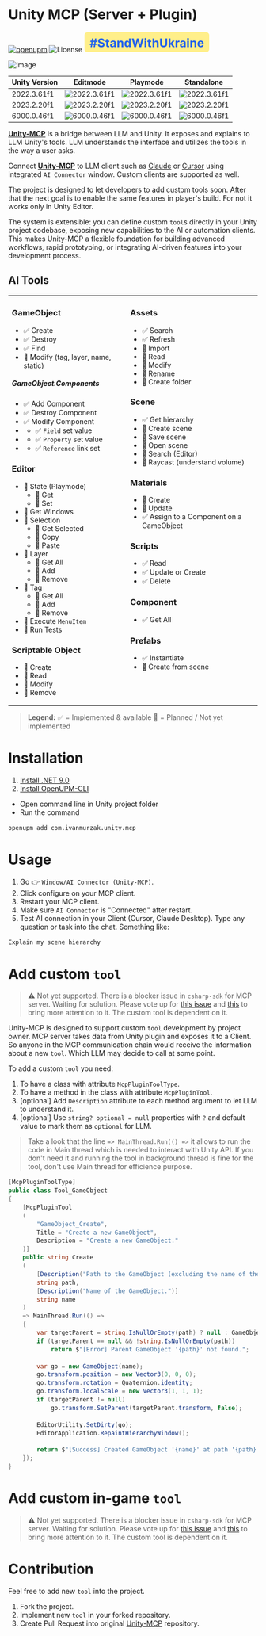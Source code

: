 # Unity MCP (Server + Plugin)

[![openupm](https://img.shields.io/npm/v/com.ivanmurzak.unity.mcp?label=openupm&registry_uri=https://package.openupm.com)](https://openupm.com/packages/com.ivanmurzak.unity.mcp/) ![License](https://img.shields.io/github/license/IvanMurzak/Unity-MCP) [![Stand With Ukraine](https://raw.githubusercontent.com/vshymanskyy/StandWithUkraine/main/badges/StandWithUkraine.svg)](https://stand-with-ukraine.pp.ua)

![image](https://github.com/user-attachments/assets/8f595879-a578-421a-a06d-8c194af874f7)


| Unity Version | Editmode | Playmode | Standalone |
|---------------|----------|----------|------------|
| 2022.3.61f1   | ![2022.3.61f1](https://img.shields.io/github/actions/workflow/status/IvanMurzak/Unity-MCP/2022.3.61f1_editmode.yml?label=2022.3.61f1-editmode) | ![2022.3.61f1](https://img.shields.io/github/actions/workflow/status/IvanMurzak/Unity-MCP/2022.3.61f1_playmode.yml?label=2022.3.61f1-playmode) | ![2022.3.61f1](https://img.shields.io/github/actions/workflow/status/IvanMurzak/Unity-MCP/2022.3.61f1_standalone.yml?label=2022.3.61f1-standalone) |
| 2023.2.20f1   | ![2023.2.20f1](https://img.shields.io/github/actions/workflow/status/IvanMurzak/Unity-MCP/2023.2.20f1_editmode.yml?label=2023.2.20f1-editmode) | ![2023.2.20f1](https://img.shields.io/github/actions/workflow/status/IvanMurzak/Unity-MCP/2023.2.20f1_playmode.yml?label=2023.2.20f1-playmode) | ![2023.2.20f1](https://img.shields.io/github/actions/workflow/status/IvanMurzak/Unity-MCP/2023.2.20f1_standalone.yml?label=2023.2.20f1-standalone) |
| 6000.0.46f1   | ![6000.0.46f1](https://img.shields.io/github/actions/workflow/status/IvanMurzak/Unity-MCP/6000.0.46f1_editmode.yml?label=6000.0.46f1-editmode) | ![6000.0.46f1](https://img.shields.io/github/actions/workflow/status/IvanMurzak/Unity-MCP/6000.0.46f1_playmode.yml?label=6000.0.46f1-playmode) | ![6000.0.46f1](https://img.shields.io/github/actions/workflow/status/IvanMurzak/Unity-MCP/6000.0.46f1_standalone.yml?label=6000.0.46f1-standalone) |

**[Unity-MCP](https://github.com/IvanMurzak/Unity-MCP)** is a bridge between LLM and Unity. It exposes and explains to LLM Unity's tools. LLM understands the interface and utilizes the tools in the way a user asks.

Connect **[Unity-MCP](https://github.com/IvanMurzak/Unity-MCP)** to LLM client such as [Claude](https://claude.ai/download) or [Cursor](https://www.cursor.com/) using integrated `AI Connector` window. Custom clients are supported as well.

The project is designed to let developers to add custom tools soon. After that the next goal is to enable the same features in player's build. For not it works only in Unity Editor.

The system is extensible: you can define custom `tool`s directly in your Unity project codebase, exposing new capabilities to the AI or automation clients. This makes Unity-MCP a flexible foundation for building advanced workflows, rapid prototyping, or integrating AI-driven features into your development process.

## AI Tools

<table>
<tr>
<td valign="top">

### GameObject

- ✅ Create
- ✅ Destroy
- ✅ Find
- 🔲 Modify (tag, layer, name, static)

##### GameObject.Components
- ✅ Add Component
- ✅ Destroy Component
- ✅ Modify Component
- - ✅ `Field` set value
- - ✅ `Property` set value
- - ✅ `Reference` link set

### Editor

- 🔲 State (Playmode)
  - 🔲 Get
  - 🔲 Set
- 🔲 Get Windows
- 🔲 Selection
  - 🔲 Get Selected
  - 🔲 Copy
  - 🔲 Paste
- 🔲 Layer
  - 🔲 Get All
  - 🔲 Add
  - 🔲 Remove
- 🔲 Tag
  - 🔲 Get All
  - 🔲 Add
  - 🔲 Remove
- 🔲 Execute `MenuItem`
- 🔲 Run Tests

### Scriptable Object

- 🔲 Create
- 🔲 Read
- 🔲 Modify
- 🔲 Remove

</td>
<td valign="top">

### Assets

- ✅ Search
- ✅ Refresh
- 🔲 Import
- 🔲 Read
- 🔲 Modify
- 🔲 Rename
- 🔲 Create folder

### Scene

- ✅ Get hierarchy
- 🔲 Create scene
- 🔲 Save scene
- 🔲 Open scene
- 🔲 Search (Editor)
- 🔲 Raycast (understand volume)

### Materials

- 🔲 Create
- 🔲 Update
- ✅ Assign to a Component on a GameObject

### Scripts

- ✅ Read
- ✅ Update or Create
- ✅ Delete

### Component

- ✅ Get All

### Prefabs

- ✅ Instantiate
- 🔲 Create from scene

</td>
</tr>
</table>

> **Legend:**
> ✅ = Implemented & available
> 🔲 = Planned / Not yet implemented

# Installation

1. [Install .NET 9.0](https://dotnet.microsoft.com/en-us/download)
2. [Install OpenUPM-CLI](https://github.com/openupm/openupm-cli#installation)

- Open command line in Unity project folder
- Run the command

```bash
openupm add com.ivanmurzak.unity.mcp
```

# Usage

1. Go 👉 `Window/AI Connector (Unity-MCP)`.
2. Click configure on your MCP client.
3. Restart your MCP client.
4. Make sure `AI Connector` is "Connected" after restart.
5. Test AI connection in your Client (Cursor, Claude Desktop). Type any question or task into the chat. Something like:
```
Explain my scene hierarchy
```

# Add custom `tool`

> ⚠️ Not yet supported. There is a blocker issue in `csharp-sdk` for MCP server. Waiting for solution.
> Please vote up for [this issue](https://github.com/modelcontextprotocol/csharp-sdk/discussions/301) and [this](https://github.com/modelcontextprotocol/csharp-sdk/issues/335) to bring more attention to it. The custom tool is dependent on it.

Unity-MCP is designed to support custom `tool` development by project owner. MCP server takes data from Unity plugin and exposes it to a Client. So anyone in the MCP communication chain would receive the information about a new `tool`. Which LLM may decide to call at some point.

To add a custom `tool` you need:

1. To have a class with attribute `McpPluginToolType`.
2. To have a method in the class with attribute `McpPluginTool`.
3. [optional] Add `Description` attribute to each method argument to let LLM to understand it.
4. [optional] Use `string? optional = null` properties with `?` and default value to mark them as `optional` for LLM.

> Take a look that the line `=> MainThread.Run(() =>` it allows to run the code in Main thread which is needed to interact with Unity API. If you don't need it and running the tool in background thread is fine for the tool, don't use Main thread for efficience purpose.

```csharp
[McpPluginToolType]
public class Tool_GameObject
{
    [McpPluginTool
    (
        "GameObject_Create",
        Title = "Create a new GameObject",
        Description = "Create a new GameObject."
    )]
    public string Create
    (
        [Description("Path to the GameObject (excluding the name of the GameObject).")]
        string path,
        [Description("Name of the GameObject.")]
        string name
    )
    => MainThread.Run(() =>
    {
        var targetParent = string.IsNullOrEmpty(path) ? null : GameObject.Find(path);
        if (targetParent == null && !string.IsNullOrEmpty(path))
            return $"[Error] Parent GameObject '{path}' not found.";

        var go = new GameObject(name);
        go.transform.position = new Vector3(0, 0, 0);
        go.transform.rotation = Quaternion.identity;
        go.transform.localScale = new Vector3(1, 1, 1);
        if (targetParent != null)
            go.transform.SetParent(targetParent.transform, false);

        EditorUtility.SetDirty(go);
        EditorApplication.RepaintHierarchyWindow();

        return $"[Success] Created GameObject '{name}' at path '{path}'.";
    });
}
```

# Add custom in-game `tool`

> ⚠️ Not yet supported. There is a blocker issue in `csharp-sdk` for MCP server. Waiting for solution.
> Please vote up for [this issue](https://github.com/modelcontextprotocol/csharp-sdk/discussions/301) and [this](https://github.com/modelcontextprotocol/csharp-sdk/issues/335) to bring more attention to it. The custom tool is dependent on it.


# Contribution

Feel free to add new `tool` into the project.

1. Fork the project.
2. Implement new `tool` in your forked repository.
3. Create Pull Request into original [Unity-MCP](https://github.com/IvanMurzak/Unity-MCP) repository.
